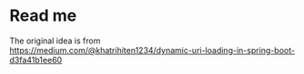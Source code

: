 # Read me

The original idea is from  
https://medium.com/@khatrihiten1234/dynamic-uri-loading-in-spring-boot-d3fa41b1ee60
